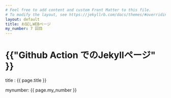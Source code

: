 ```yaml
---
# Feel free to add content and custom Front Matter to this file.
# To modify the layout, see https://jekyllrb.com/docs/themes/#overriding-theme-defaults
layout: default
title: お試しWEBページ
my_number: 7 回目
---
```

<h1>{{"Github Action でのJekyllページ" }}</h1>
<p>title   : {{ page.title }}</p>
<p>mynumber: {{ page.my_number }}</p>
